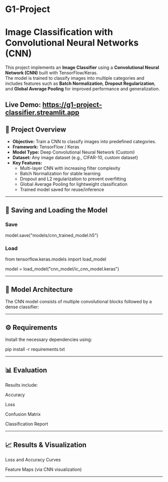 # G1-Project
# Image Classification with Convolutional Neural Networks (CNN)

This project implements an **Image Classifier** using a **Convolutional Neural Network (CNN)** built with TensorFlow/Keras.  
The model is trained to classify images into multiple categories and includes features such as **Batch Normalization**, **Dropout Regularization**, and **Global Average Pooling** for improved performance and generalization.

Live Demo:  https://g1-project-classifier.streamlit.app
---
## 🚀 Project Overview

- **Objective:** Train a CNN to classify images into predefined categories.
- **Framework:** TensorFlow / Keras
- **Model Type:** Deep Convolutional Neural Network (Custom)
- **Dataset:** Any image dataset (e.g., CIFAR-10, custom dataset)
- **Key Features:**
  - Multi-layer CNN with increasing filter complexity
  - Batch Normalization for stable learning
  - Dropout and L2 regularization to prevent overfitting
  - Global Average Pooling for lightweight classification
  - Trained model saved for reuse/inference

---

## 💾 Saving and Loading the Model

  ### Save
  
  model.save("models/cnn_trained_model.h5")

  ### Load
  
  from tensorflow.keras.models import load_model
  
  model = load_model("cnn_model/ic_cnn_model.keras")
  
  
---

## 🧩 Model Architecture

  The CNN model consists of multiple convolutional blocks followed by a dense classifier:

---

## ⚙️ Requirements

Install the necessary dependencies using:

pip install -r requirements.txt

---
## 📊 Evaluation

Results include:

Accuracy

Loss

Confusion Matrix

Classification Report

---

## 📈 Results & Visualization

Loss and Accuracy Curves

Feature Maps (via CNN visualization)


---
